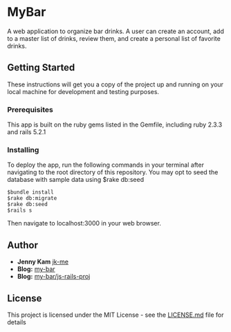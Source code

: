 # MyBar

A web application to organize bar drinks. A user can create an account, add to a master list of drinks, review them, and create a personal list of favorite drinks.

## Getting Started

These instructions will get you a copy of the project up and running on your local machine for development and testing purposes.

### Prerequisites

This app is built on the ruby gems listed in the Gemfile, including ruby 2.3.3 and rails 5.2.1

### Installing

To deploy the app, run the following commands in your terminal after navigating to the root directory of this repository. You may opt to seed the database with sample data using $rake db:seed

```
$bundle install
$rake db:migrate
$rake db:seed
$rails s
```

Then navigate to localhost:3000 in your web browser.

## Author

* **Jenny Kam**
 [jk-me](https://github.com/jk-me)
* **Blog:** [my-bar](https://jk-me.github.io/rails_project_mybar)
* **Blog:** [my-bar/js-rails-proj](https://jk-me.github.io/rails_w_javascript_project)

## License

This project is licensed under the MIT License - see the [LICENSE.md](LICENSE.md) file for details
